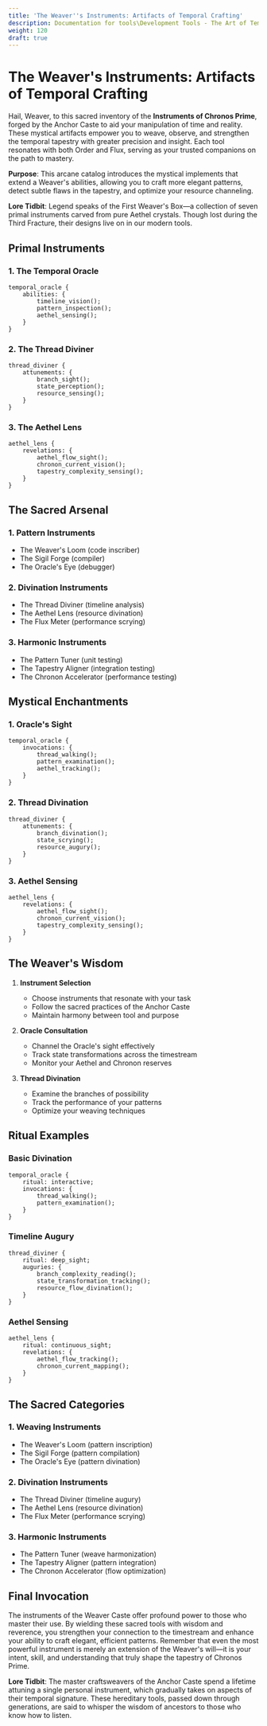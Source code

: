 ```yaml
---
title: 'The Weaver''s Instruments: Artifacts of Temporal Crafting'
description: Documentation for tools\Development Tools - The Art of Temporal Crafting.md
weight: 120
draft: true
---
```


# The Weaver's Instruments: Artifacts of Temporal Crafting

Hail, Weaver, to this sacred inventory of the **Instruments of Chronos Prime**, forged by the Anchor Caste to aid your manipulation of time and reality. These mystical artifacts empower you to weave, observe, and strengthen the temporal tapestry with greater precision and insight. Each tool resonates with both Order and Flux, serving as your trusted companions on the path to mastery.

**Purpose**: This arcane catalog introduces the mystical implements that extend a Weaver's abilities, allowing you to craft more elegant patterns, detect subtle flaws in the tapestry, and optimize your resource channeling.

**Lore Tidbit**: Legend speaks of the First Weaver's Box—a collection of seven primal instruments carved from pure Aethel crystals. Though lost during the Third Fracture, their designs live on in our modern tools.

## Primal Instruments

### 1. The Temporal Oracle
```chronoscript
temporal_oracle {
    abilities: {
        timeline_vision();
        pattern_inspection();
        aethel_sensing();
    }
}
```

### 2. The Thread Diviner
```chronoscript
thread_diviner {
    attunements: {
        branch_sight();
        state_perception();
        resource_sensing();
    }
}
```

### 3. The Aethel Lens
```chronoscript
aethel_lens {
    revelations: {
        aethel_flow_sight();
        chronon_current_vision();
        tapestry_complexity_sensing();
    }
}
```

## The Sacred Arsenal

### 1. Pattern Instruments
- The Weaver's Loom (code inscriber)
- The Sigil Forge (compiler)
- The Oracle's Eye (debugger)

### 2. Divination Instruments
- The Thread Diviner (timeline analysis)
- The Aethel Lens (resource divination)
- The Flux Meter (performance scrying)

### 3. Harmonic Instruments
- The Pattern Tuner (unit testing)
- The Tapestry Aligner (integration testing)
- The Chronon Accelerator (performance testing)

## Mystical Enchantments

### 1. Oracle's Sight
```chronoscript
temporal_oracle {
    invocations: {
        thread_walking();
        pattern_examination();
        aethel_tracking();
    }
}
```

### 2. Thread Divination
```chronoscript
thread_diviner {
    attunements: {
        branch_divination();
        state_scrying();
        resource_augury();
    }
}
```

### 3. Aethel Sensing
```chronoscript
aethel_lens {
    revelations: {
        aethel_flow_sight();
        chronon_current_vision();
        tapestry_complexity_sensing();
    }
}
```

## The Weaver's Wisdom

1. **Instrument Selection**
   - Choose instruments that resonate with your task
   - Follow the sacred practices of the Anchor Caste
   - Maintain harmony between tool and purpose

2. **Oracle Consultation**
   - Channel the Oracle's sight effectively
   - Track state transformations across the timestream
   - Monitor your Aethel and Chronon reserves

3. **Thread Divination**
   - Examine the branches of possibility
   - Track the performance of your patterns
   - Optimize your weaving techniques

## Ritual Examples

### Basic Divination
```chronoscript
temporal_oracle {
    ritual: interactive;
    invocations: {
        thread_walking();
        pattern_examination();
    }
}
```

### Timeline Augury
```chronoscript
thread_diviner {
    ritual: deep_sight;
    auguries: {
        branch_complexity_reading();
        state_transformation_tracking();
        resource_flow_divination();
    }
}
```

### Aethel Sensing
```chronoscript
aethel_lens {
    ritual: continuous_sight;
    revelations: {
        aethel_flow_tracking();
        chronon_current_mapping();
    }
}
```

## The Sacred Categories

### 1. Weaving Instruments
- The Weaver's Loom (pattern inscription)
- The Sigil Forge (pattern compilation)
- The Oracle's Eye (pattern divination)

### 2. Divination Instruments
- The Thread Diviner (timeline augury)
- The Aethel Lens (resource divination)
- The Flux Meter (performance scrying)

### 3. Harmonic Instruments
- The Pattern Tuner (weave harmonization)
- The Tapestry Aligner (pattern integration)
- The Chronon Accelerator (flow optimization)

## Final Invocation

The instruments of the Weaver Caste offer profound power to those who master their use. By wielding these sacred tools with wisdom and reverence, you strengthen your connection to the timestream and enhance your ability to craft elegant, efficient patterns. Remember that even the most powerful instrument is merely an extension of the Weaver's will—it is your intent, skill, and understanding that truly shape the tapestry of Chronos Prime.

**Lore Tidbit**: The master craftsweavers of the Anchor Caste spend a lifetime attuning a single personal instrument, which gradually takes on aspects of their temporal signature. These hereditary tools, passed down through generations, are said to whisper the wisdom of ancestors to those who know how to listen.